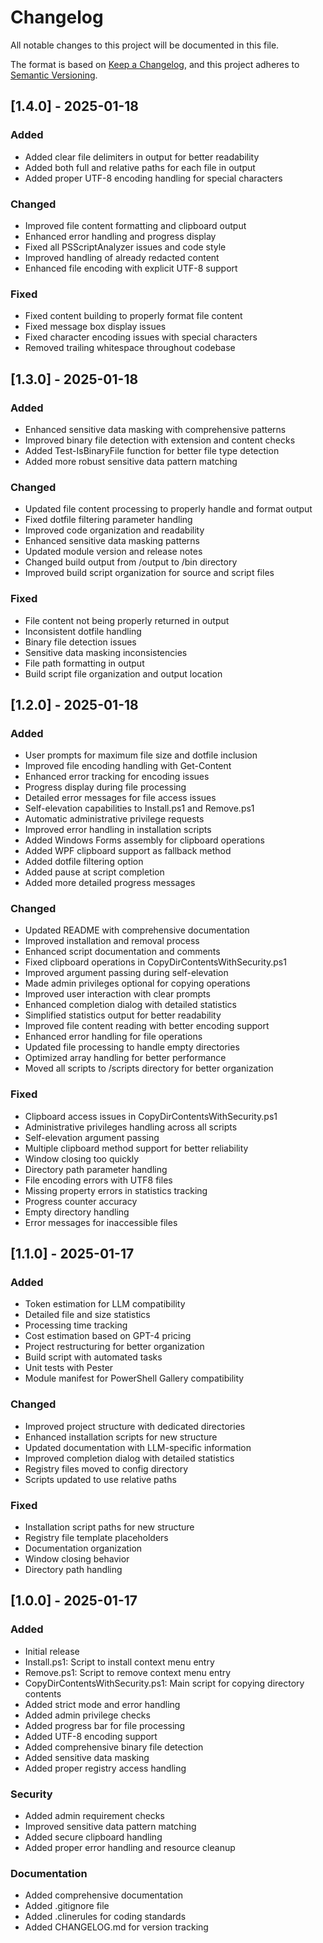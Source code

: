 # Changelog

All notable changes to this project will be documented in this file.

The format is based on [Keep a Changelog](https://keepachangelog.com/en/1.0.0/),
and this project adheres to [Semantic Versioning](https://semver.org/spec/v2.0.0.html).

## [1.4.0] - 2025-01-18

### Added
- Added clear file delimiters in output for better readability
- Added both full and relative paths for each file in output
- Added proper UTF-8 encoding handling for special characters

### Changed
- Improved file content formatting and clipboard output
- Enhanced error handling and progress display
- Fixed all PSScriptAnalyzer issues and code style
- Improved handling of already redacted content
- Enhanced file encoding with explicit UTF-8 support

### Fixed
- Fixed content building to properly format file content
- Fixed message box display issues
- Fixed character encoding issues with special characters
- Removed trailing whitespace throughout codebase

## [1.3.0] - 2025-01-18

### Added
- Enhanced sensitive data masking with comprehensive patterns
- Improved binary file detection with extension and content checks
- Added Test-IsBinaryFile function for better file type detection
- Added more robust sensitive data pattern matching

### Changed
- Updated file content processing to properly handle and format output
- Fixed dotfile filtering parameter handling
- Improved code organization and readability
- Enhanced sensitive data masking patterns
- Updated module version and release notes
- Changed build output from /output to /bin directory
- Improved build script organization for source and script files

### Fixed
- File content not being properly returned in output
- Inconsistent dotfile handling
- Binary file detection issues
- Sensitive data masking inconsistencies
- File path formatting in output
- Build script file organization and output location

## [1.2.0] - 2025-01-18

### Added
- User prompts for maximum file size and dotfile inclusion
- Improved file encoding handling with Get-Content
- Enhanced error tracking for encoding issues
- Progress display during file processing
- Detailed error messages for file access issues
- Self-elevation capabilities to Install.ps1 and Remove.ps1
- Automatic administrative privilege requests
- Improved error handling in installation scripts
- Added Windows Forms assembly for clipboard operations
- Added WPF clipboard support as fallback method
- Added dotfile filtering option
- Added pause at script completion
- Added more detailed progress messages

### Changed
- Updated README with comprehensive documentation
- Improved installation and removal process
- Enhanced script documentation and comments
- Fixed clipboard operations in CopyDirContentsWithSecurity.ps1
- Improved argument passing during self-elevation
- Made admin privileges optional for copying operations
- Improved user interaction with clear prompts
- Enhanced completion dialog with detailed statistics
- Simplified statistics output for better readability
- Improved file content reading with better encoding support
- Enhanced error handling for file operations
- Updated file processing to handle empty directories
- Optimized array handling for better performance
- Moved all scripts to /scripts directory for better organization

### Fixed
- Clipboard access issues in CopyDirContentsWithSecurity.ps1
- Administrative privileges handling across all scripts
- Self-elevation argument passing
- Multiple clipboard method support for better reliability
- Window closing too quickly
- Directory path parameter handling
- File encoding errors with UTF8 files
- Missing property errors in statistics tracking
- Progress counter accuracy
- Empty directory handling
- Error messages for inaccessible files

## [1.1.0] - 2025-01-17

### Added
- Token estimation for LLM compatibility
- Detailed file and size statistics
- Processing time tracking
- Cost estimation based on GPT-4 pricing
- Project restructuring for better organization
- Build script with automated tasks
- Unit tests with Pester
- Module manifest for PowerShell Gallery compatibility

### Changed
- Improved project structure with dedicated directories
- Enhanced installation scripts for new structure
- Updated documentation with LLM-specific information
- Improved completion dialog with detailed statistics
- Registry files moved to config directory
- Scripts updated to use relative paths

### Fixed
- Installation script paths for new structure
- Registry file template placeholders
- Documentation organization
- Window closing behavior
- Directory path handling

## [1.0.0] - 2025-01-17

### Added
- Initial release
- Install.ps1: Script to install context menu entry
- Remove.ps1: Script to remove context menu entry
- CopyDirContentsWithSecurity.ps1: Main script for copying directory contents
- Added strict mode and error handling
- Added admin privilege checks
- Added progress bar for file processing
- Added UTF-8 encoding support
- Added comprehensive binary file detection
- Added sensitive data masking
- Added proper registry access handling

### Security
- Added admin requirement checks
- Improved sensitive data pattern matching
- Added secure clipboard handling
- Added proper error handling and resource cleanup

### Documentation
- Added comprehensive documentation
- Added .gitignore file
- Added .clinerules for coding standards
- Added CHANGELOG.md for version tracking

